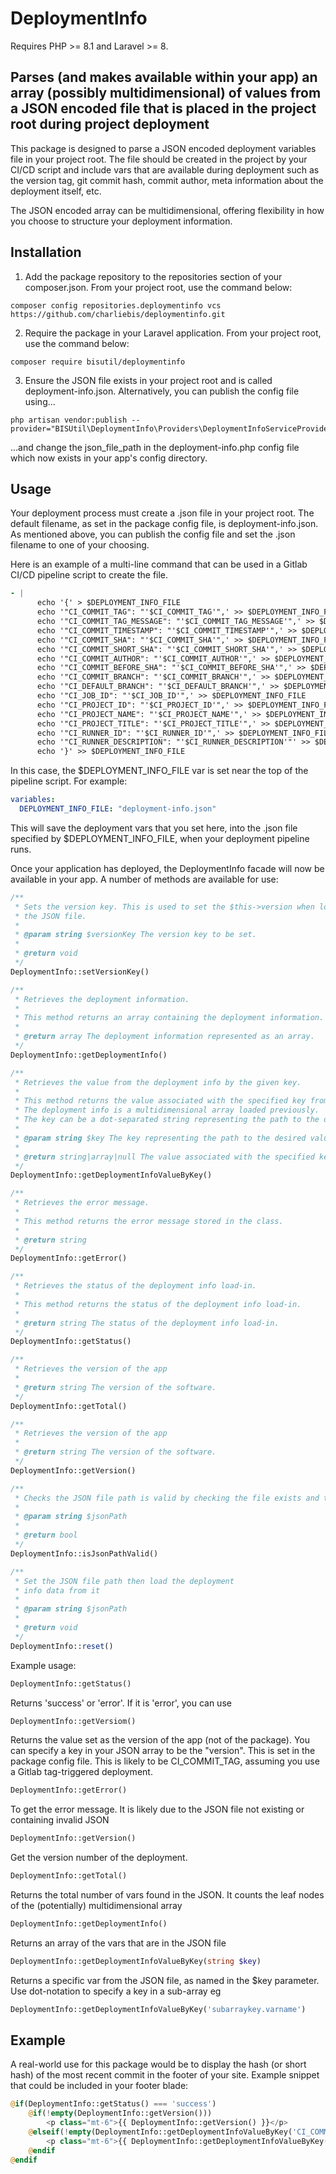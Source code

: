 # DeploymentInfo

Requires PHP >= 8.1 and Laravel >= 8.

## Parses (and makes available within your app) an array (possibly multidimensional) of values from a JSON encoded file that is placed in the project root during project deployment

This package is designed to parse a JSON encoded deployment variables file in your project root. The file should be created in the project by your CI/CD script and include vars that
are available during deployment such as the version tag, git commit hash, commit author, meta information about the deployment itself, etc.

The JSON encoded array can be multidimensional, offering flexibility in how you choose to structure your deployment information.

## Installation

1) Add the package repository to the repositories section of your composer.json. From your project root, use the command below:

```shell
composer config repositories.deploymentinfo vcs https://github.com/charliebis/deploymentinfo.git
```

2) Require the package in your Laravel application. From your project root, use the command below:

````shell
composer require bisutil/deploymentinfo
````

3) Ensure the JSON file exists in your project root and is called deployment-info.json. Alternatively, you can publish the
config file using...

```shell
php artisan vendor:publish --provider="BISUtil\DeploymentInfo\Providers\DeploymentInfoServiceProvider"
````

...and change the json_file_path in the deployment-info.php config file which now exists in your app's config directory.


## Usage

Your deployment process must create a .json file in your project root. The default filename, as set in the package config file, is deployment-info.json.
As mentioned above, you can publish the config file and set the .json filename to one of your choosing.

Here is an example of a multi-line command that can be used in a Gitlab CI/CD pipeline script to create the file.

```yaml
- |
      echo '{' > $DEPLOYMENT_INFO_FILE
      echo '"CI_COMMIT_TAG": "'$CI_COMMIT_TAG'",' >> $DEPLOYMENT_INFO_FILE
      echo '"CI_COMMIT_TAG_MESSAGE": "'$CI_COMMIT_TAG_MESSAGE'",' >> $DEPLOYMENT_INFO_FILE
      echo '"CI_COMMIT_TIMESTAMP": "'$CI_COMMIT_TIMESTAMP'",' >> $DEPLOYMENT_INFO_FILE
      echo '"CI_COMMIT_SHA": "'$CI_COMMIT_SHA'",' >> $DEPLOYMENT_INFO_FILE
      echo '"CI_COMMIT_SHORT_SHA": "'$CI_COMMIT_SHORT_SHA'",' >> $DEPLOYMENT_INFO_FILE
      echo '"CI_COMMIT_AUTHOR": "'$CI_COMMIT_AUTHOR'",' >> $DEPLOYMENT_INFO_FILE
      echo '"CI_COMMIT_BEFORE_SHA": "'$CI_COMMIT_BEFORE_SHA'",' >> $DEPLOYMENT_INFO_FILE
      echo '"CI_COMMIT_BRANCH": "'$CI_COMMIT_BRANCH'",' >> $DEPLOYMENT_INFO_FILE
      echo '"CI_DEFAULT_BRANCH": "'$CI_DEFAULT_BRANCH'",' >> $DEPLOYMENT_INFO_FILE
      echo '"CI_JOB_ID": "'$CI_JOB_ID'",' >> $DEPLOYMENT_INFO_FILE
      echo '"CI_PROJECT_ID": "'$CI_PROJECT_ID'",' >> $DEPLOYMENT_INFO_FILE
      echo '"CI_PROJECT_NAME": "'$CI_PROJECT_NAME'",' >> $DEPLOYMENT_INFO_FILE
      echo '"CI_PROJECT_TITLE": "'$CI_PROJECT_TITLE'",' >> $DEPLOYMENT_INFO_FILE
      echo '"CI_RUNNER_ID": "'$CI_RUNNER_ID'",' >> $DEPLOYMENT_INFO_FILE
      echo '"CI_RUNNER_DESCRIPTION": "'$CI_RUNNER_DESCRIPTION'"' >> $DEPLOYMENT_INFO_FILE
      echo '}' >> $DEPLOYMENT_INFO_FILE
```

In this case, the $DEPLOYMENT_INFO_FILE var is set near the top of the pipeline script. For example:

```yaml
variables:
  DEPLOYMENT_INFO_FILE: "deployment-info.json"
```

This will save the deployment vars that you set here, into the .json file specified by $DEPLOYMENT_INFO_FILE, when your deployment pipeline runs.

Once your application has deployed, the DeploymentInfo facade will now be available in your app. A number of methods are available for use:
```PHP
/**
 * Sets the version key. This is used to set the $this->version when loading in the values from
 * the JSON file.
 *
 * @param string $versionKey The version key to be set.
 *
 * @return void
 */
DeploymentInfo::setVersionKey()
```

```php
/**
 * Retrieves the deployment information.
 *
 * This method returns an array containing the deployment information.
 *
 * @return array The deployment information represented as an array.
 */
DeploymentInfo::getDeploymentInfo()
```

```php
/**
 * Retrieves the value from the deployment info by the given key.
 *
 * This method returns the value associated with the specified key from the deployment info.
 * The deployment info is a multidimensional array loaded previously.
 * The key can be a dot-separated string representing the path to the desired value.
 *
 * @param string $key The key representing the path to the desired value in the deployment info.
 *
 * @return string|array|null The value associated with the specified key, or null if the key does not exist.
 */
DeploymentInfo::getDeploymentInfoValueByKey()
```

```php
/**
 * Retrieves the error message.
 *
 * This method returns the error message stored in the class.
 *
 * @return string
 */
DeploymentInfo::getError()
```

```php
/**
 * Retrieves the status of the deployment info load-in.
 *
 * This method returns the status of the deployment info load-in.
 *
 * @return string The status of the deployment info load-in.
 */
DeploymentInfo::getStatus()
```

```php
/**
 * Retrieves the version of the app
 *
 * @return string The version of the software.
 */
DeploymentInfo::getTotal()
```

```php
/**
 * Retrieves the version of the app
 *
 * @return string The version of the software.
 */
DeploymentInfo::getVersion()
```

```php
/**
 * Checks the JSON file path is valid by checking the file exists and that its file extension is .json
 *
 * @param string $jsonPath
 *
 * @return bool
 */
DeploymentInfo::isJsonPathValid()
```

```php
/**
 * Set the JSON file path then load the deployment
 * info data from it
 *
 * @param string $jsonPath
 *
 * @return void
 */
DeploymentInfo::reset()
```

Example usage:

```PHP
DeploymentInfo::getStatus()
```

Returns 'success' or 'error'. If it is 'error', you can use

```PHP
DeploymentInfo::getVersiom()
```

Returns the value set as the version of the app (not of the package). You can specify a key in your JSON array to be the "version". This is set in the package config file. This is likely
to be CI_COMMIT_TAG, assuming you use a Gitlab tag-triggered deployment.

```PHP
DeploymentInfo::getError()
```

To get the error message. It is likely due to the JSON file not existing or containing invalid JSON

```PHP
DeploymentInfo::getVersion()
```

Get the version number of the deployment.

```PHP
DeploymentInfo::getTotal()
```

Returns the total number of vars found in the JSON. It counts the leaf nodes of the (potentially) multidimensional array

```PHP
DeploymentInfo::getDeploymentInfo()
```

Returns an array of the vars that are in the JSON file

```PHP
DeploymentInfo::getDeploymentInfoValueByKey(string $key)
```

Returns a specific var from the JSON file, as named in the $key parameter. Use dot-notation to specify a key in a
sub-array eg

```PHP
DeploymentInfo::getDeploymentInfoValueByKey('subarraykey.varname')
```

## Example

A real-world use for this package would be to display the hash (or short hash) of the most recent commit in the footer of your site. Example snippet that could be included in your footer blade:

```php
@if(DeploymentInfo::getStatus() === 'success')
    @if(!empty(DeploymentInfo::getVersion()))
        <p class="mt-6">{{ DeploymentInfo::getVersion() }}</p>
    @elseif(!empty(DeploymentInfo::getDeploymentInfoValueByKey('CI_COMMIT_SHA')))
        <p class="mt-6">{{ DeploymentInfo::getDeploymentInfoValueByKey('CI_COMMIT_SHA') }}</p>
    @endif
@endif
```

